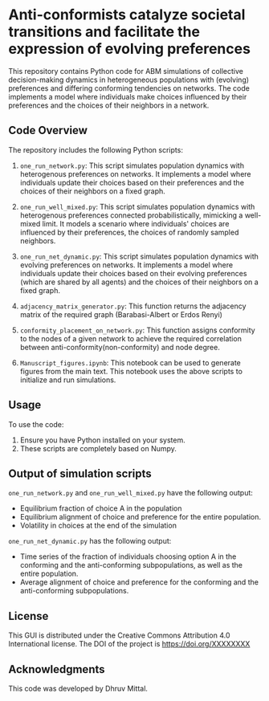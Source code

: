 # Anti-conformists catalyze societal transitions and facilitate the expression of evolving preferences

This repository contains Python code for ABM simulations of collective decision-making dynamics in heterogeneous populations with (evolving) preferences and differing conforming tendencies on networks. The code implements a model where individuals make choices influenced by their preferences and the choices of their neighbors in a network. 


## Code Overview

The repository includes the following Python scripts:

1. `one_run_network.py`: This script simulates population dynamics with heterogenous preferences on networks. It implements a model where individuals update their choices based on their preferences and the choices of their neighbors on a fixed graph.

2. `one_run_well_mixed.py`: This script simulates population dynamics with heterogenous preferences connected probabilistically, mimicking a well-mixed limit. It models a scenario where individuals' choices are influenced by their preferences, the choices of randomly sampled neighbors.

3. `one_run_net_dynamic.py`: This script simulates population dynamics with evolving preferences on networks. It implements a model where individuals update their choices based on their evolving preferences (which are shared by all agents) and the choices of their neighbors on a fixed graph.

4. `adjacency_matrix_generator.py`: This function returns the adjacency matrix of the required graph (Barabasi-Albert or Erdos Renyi)

5. `conformity_placement_on_network.py`: This function assigns conformity to the nodes of a given network to achieve the required correlation between anti-conformity(non-conformity) and node degree.

6. `Manuscript_figures.ipynb`: This notebook can be used to generate figures from the main text. This notebook uses the above scripts to initialize and run simulations.

## Usage

To use the code:

1. Ensure you have Python installed on your system.
2. These scripts are completely based on Numpy. 


## Output of simulation scripts

`one_run_network.py` and `one_run_well_mixed.py` have the following output:

- Equilibrium fraction of choice A in the population
- Equilibrium alignment of choice and preference for the entire population.
- Volatility in choices at the end of the simulation

  
`one_run_net_dynamic.py` has the following output: 

- Time series of the fraction of individuals choosing option A in the conforming and the anti-conforming subpopulations, as well as the entire population.
- Average alignment of choice and preference for the conforming and the anti-conforming subpopulations.

## License

This GUI is distributed under the Creative Commons Attribution 4.0 International license. The DOI of the project is https://doi.org/XXXXXXXX


## Acknowledgments

This code was developed by Dhruv Mittal.
